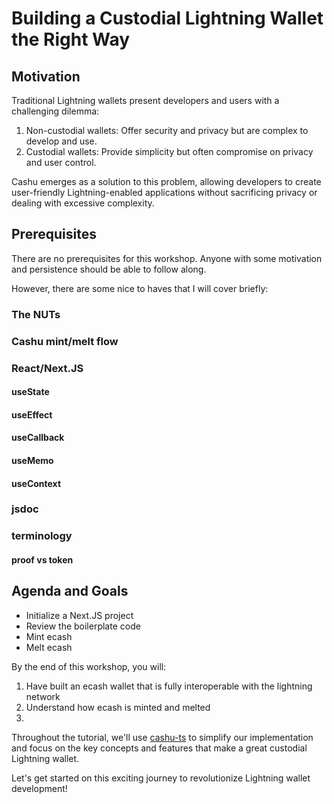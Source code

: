 # Building a Custodial Lightning Wallet the Right Way

## Motivation

Traditional Lightning wallets present developers and users with a challenging dilemma:

1. Non-custodial wallets: Offer security and privacy but are complex to develop and use.
2. Custodial wallets: Provide simplicity but often compromise on privacy and user control.

Cashu emerges as a solution to this problem, allowing developers to create user-friendly Lightning-enabled applications without sacrificing privacy or dealing with excessive complexity.

## Prerequisites

There are no prerequisites for this workshop. Anyone with some motivation and persistence should be able to follow along.

However, there are some nice to haves that I will cover briefly:

### The NUTs

### Cashu mint/melt flow

### React/Next.JS

#### useState

#### useEffect

#### useCallback

#### useMemo

#### useContext

### jsdoc

### terminology

#### proof vs token

## Agenda and Goals

- Initialize a Next.JS project
- Review the boilerplate code
- Mint ecash
- Melt ecash

By the end of this workshop, you will:

1. Have built an ecash wallet that is fully interoperable with the lightning network
2. Understand how ecash is minted and melted
3.

Throughout the tutorial, we'll use [cashu-ts](https://github.com/CashuBTC/cashu-ts) to simplify our implementation and focus on the key concepts and features that make a great custodial Lightning wallet.

Let's get started on this exciting journey to revolutionize Lightning wallet development!

